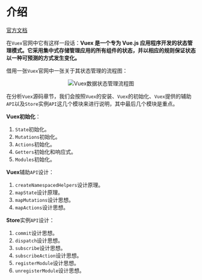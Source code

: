 # 介绍

[官方文档](https://v3.vuex.vuejs.org/zh/)

在`Vuex`官网中它有这样一段话：**Vuex 是一个专为 Vue.js 应用程序开发的状态管理模式。它采用集中式存储管理应用的所有组件的状态，并以相应的规则保证状态以一种可预测的方式发生变化。**

借用一张`Vuex`官网中一张关于其状态管理的流程图：

<div style="text-align:center">
  <img src="https://vuex.vuejs.org/vuex.png" alt="Vuex数据状态管理流程图">
</div>

在分析`Vuex`源码章节，我们会按照`Vuex`的安装、`Vuex`的初始化、`Vuex`提供的辅助`API`以及`Store`实例`API`这几个模块来进行说明，其中最后几个模块是重点。

**Vuex初始化**：

1. `State`初始化。
2. `Mutations`初始化。
3. `Actions`初始化。
4. `Getters`初始化和响应式。
5. `Modules`初始化。

**Vuex**辅助`API`设计：

1. `createNamespacedHelpers`设计原理。
2. `mapState`设计原理。
3. `mapMutations`设计思想。
4. `mapActions`设计思想。

**Store**实例`API`设计：

1. `commit`设计思想。
1. `dispatch`设计思想。
1. `subscribe`设计思想。
1. `subscribeAction`设计思想。
1. `registerModule`设计思想。
1. `unregisterModule`设计思想。
